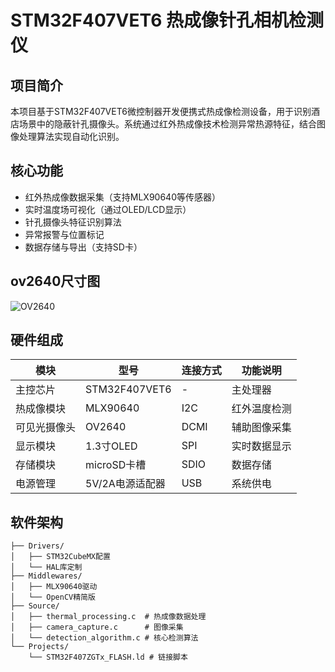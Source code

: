 # STM32F407VET6 热成像针孔相机检测仪

## 项目简介
本项目基于STM32F407VET6微控制器开发便携式热成像检测设备，用于识别酒店场景中的隐蔽针孔摄像头。系统通过红外热成像技术检测异常热源特征，结合图像处理算法实现自动化识别。

## 核心功能
- 红外热成像数据采集（支持MLX90640等传感器）
- 实时温度场可视化（通过OLED/LCD显示）
- 针孔摄像头特征识别算法
- 异常报警与位置标记
- 数据存储与导出（支持SD卡）

## ov2640尺寸图
![OV2640](https://www.waveshare.net/w/upload/d/d5/OV9655-2640-Camera-Board-size.jpg)


## 硬件组成
| 模块          | 型号               | 连接方式  | 功能说明            |
|---------------|--------------------|-----------|---------------------|
| 主控芯片      | STM32F407VET6      | -         | 主处理器            |
| 热成像模块    | MLX90640           | I2C       | 红外温度检测        |
| 可见光摄像头  | OV2640             | DCMI      | 辅助图像采集        |
| 显示模块      | 1.3寸OLED          | SPI       | 实时数据显示        |
| 存储模块      | microSD卡槽        | SDIO      | 数据存储            |
| 电源管理      | 5V/2A电源适配器    | USB       | 系统供电            |

## 软件架构
```plaintext
├── Drivers/
│   ├── STM32CubeMX配置
│   └── HAL库定制
├── Middlewares/
│   ├── MLX90640驱动
│   └── OpenCV精简版
├── Source/
│   ├── thermal_processing.c  # 热成像数据处理
│   ├── camera_capture.c      # 图像采集
│   └── detection_algorithm.c # 核心检测算法
└── Projects/
    └── STM32F407ZGTx_FLASH.ld # 链接脚本
